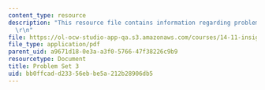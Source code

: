 ```yaml
---
content_type: resource
description: "This resource file contains information regarding problem set 3.\r\n\
  \r\n"
file: https://ol-ocw-studio-app-qa.s3.amazonaws.com/courses/14-11-insights-from-game-theory-into-social-behavior-fall-2013/bb0ffcadd23356ebbe5a212b28906db5_MIT14_11F13_Prob_set_3.pdf
file_type: application/pdf
parent_uid: a9671d18-0e3a-a3f0-5766-47f38226c9b9
resourcetype: Document
title: Problem Set 3
uid: bb0ffcad-d233-56eb-be5a-212b28906db5
---
```

